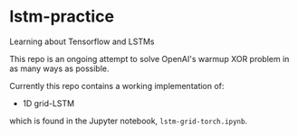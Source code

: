 # lstm-practice
Learning about Tensorflow and LSTMs

This repo is an ongoing attempt to solve OpenAI's warmup XOR problem in as many ways as possible. 

Currently this repo contains a working implementation of:

* 1D grid-LSTM

which is found in the Jupyter notebook, `lstm-grid-torch.ipynb`. 
